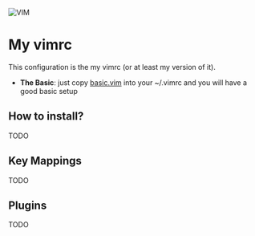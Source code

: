 ![VIM](https://dnp4pehkvoo6n.cloudfront.net/43c5af597bd5c1a64eb1829f011c208f/as/Ultimate%20Vimrc.svg)

# My vimrc

This configuration is the my vimrc (or at least my version of it).

* **The Basic**: just copy [basic.vim](https://github.com/ondrejsotolar/vimrc/blob/master/vimrc/.vimrc) into your ~/.vimrc and you will have a good basic setup

## How to install?
TODO

## Key Mappings
TODO

## Plugins
TODO
